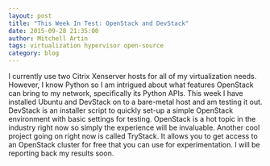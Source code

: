 ```yaml
---
layout: post
title: "This Week In Test: OpenStack and DevStack"
date: 2015-09-28 21:35:00
author: Mitchell Artin
tags: virtualization hypervisor open-source
category: blog
---
```

I currently use two Citrix Xenserver hosts for all of my virtualization needs.  However, I know Python so I am intrigued about what features OpenStack can bring to my network, specifically its Python APIs.  This week I have installed Ubuntu and DevStack on to a bare-metal host and am testing it out.  DevStack is an installer script to quickly set-up a simple OpenStack environment with basic settings for testing.  OpenStack is a hot topic in the industry right now so simply the experience will be invaluable.  Another cool project going on right now is called TryStack.  It allows you to get access to an OpenStack cluster for free that you can use for experimentation.  I will be reporting back my results soon.